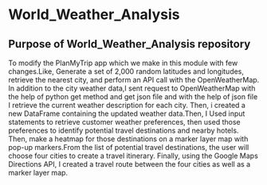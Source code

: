 # World_Weather_Analysis

## Purpose of World_Weather_Analysis repository
To modify the PlanMyTrip app which we make in this module with few changes.Like, Generate a set of 2,000 random latitudes and longitudes, retrieve the nearest city, and perform an API call with the OpenWeatherMap. In addition to the city weather data,I sent request to OpenWeatherMap with the help of python get method and get json file and with the help of json file I retrieve the current weather description for each city. Then, i created a new DataFrame containing the updated weather data.Then, I Used input statements to retrieve customer weather preferences, then used those preferences to identify potential travel destinations and nearby hotels. Then, make a heatmap for those destinations on a marker layer map with pop-up markers.From the list of potential travel destinations, the user will choose four cities to create a travel itinerary. Finally, using the Google Maps Directions API, I created a travel route between the four cities as well as a marker layer map.
